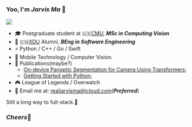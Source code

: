### Yoo, I'm *Jarvis Ma* 👋

![](https://i.loli.net/2021/05/03/U7OnJz8acjZSkbr.png)

- 🎓 Postgraduate student at 🇺🇸[CMU](https://www.cmu.edu), ***MSc in Computing Vision***
- 🍭 🇨🇳[XDU](https://www.xidian.edu.cn) Alumni, ***BEng in Software Engineering***
- ⚡  Python / C++ / Go / Swift
- 🔭 Mobile Technology / Computer Vision.
- 📖 Publications(maybe?)
  - [On-device Panoptic Segmentation for Camera Using Transformers](https://machinelearning.apple.com/research/panoptic-segmentation);
  - [Getting Started with Python](https://jarvisma.gitbook.io/pythonlearn/);
- 🎮 League of Legends / Overwatch
- 📧 Email me at: realjarvisma@icloud.com(***Preferred***)

Still a long way to full-stack.👀

### *Cheers*🍻
